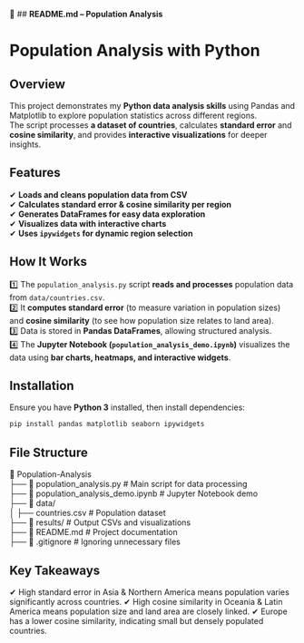 📌 ## **README.md – Population Analysis**
# Population Analysis with Python

## Overview  
This project demonstrates my **Python data analysis skills** using Pandas and Matplotlib to explore population statistics across different regions.  
The script processes **a dataset of countries**, calculates **standard error** and **cosine similarity**, and provides **interactive visualizations** for deeper insights.  

## Features  
✔ **Loads and cleans population data from CSV**  
✔ **Calculates standard error & cosine similarity per region**  
✔ **Generates DataFrames for easy data exploration**  
✔ **Visualizes data with interactive charts**  
✔ **Uses `ipywidgets` for dynamic region selection**  

## How It Works  
1️⃣ The `population_analysis.py` script **reads and processes** population data from `data/countries.csv`.  
2️⃣ It **computes standard error** (to measure variation in population sizes) and **cosine similarity** (to see how population size relates to land area).  
3️⃣ Data is stored in **Pandas DataFrames**, allowing structured analysis.  
4️⃣ The **Jupyter Notebook (`population_analysis_demo.ipynb`)** visualizes the data using **bar charts, heatmaps, and interactive widgets**.  

## Installation  
Ensure you have **Python 3** installed, then install dependencies:  
```bash
pip install pandas matplotlib seaborn ipywidgets
```
## **File Structure**
📂 Population-Analysis  
 ├── 📄 population_analysis.py       # Main script for data processing  
 ├── 📄 population_analysis_demo.ipynb  # Jupyter Notebook demo  
 ├── 📂 data/  
 │   ├── countries.csv               # Population dataset  
 ├── 📂 results/                      # Output CSVs and visualizations  
 ├── 📄 README.md                     # Project documentation  
 ├── 📄 .gitignore                     # Ignoring unnecessary files  
  
## **Key Takeaways**
✔ High standard error in Asia & Northern America means population varies significantly across countries.
✔ High cosine similarity in Oceania & Latin America means population size and land area are closely linked.
✔ Europe has a lower cosine similarity, indicating small but densely populated countries.
